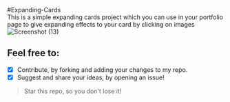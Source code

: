 #Expanding-Cards
<br>
This is a simple expanding cards project which you can use in your portfolio page to give expanding effects to your card by clicking on images
![Screenshot (13)](https://user-images.githubusercontent.com/59107641/132093685-ccf96baf-f551-49a8-9851-b4defae4b886.png)

## Feel free to:
- [x] Contribute, by forking and adding your changes to my repo.
- [x] Suggest and share your ideas, by opening an issue!

> Star this repo, so you don't lose it!
